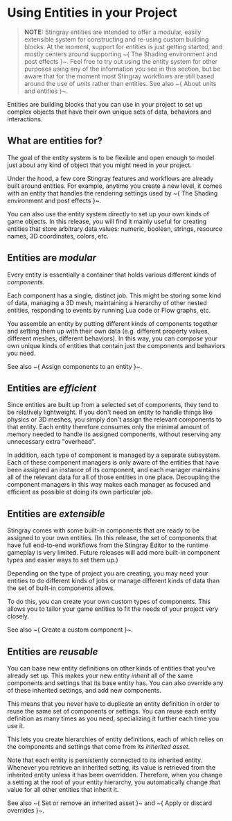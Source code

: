 # Using Entities in your Project

>	**NOTE:** Stingray entities are intended to offer a modular, easily extensible system for constructing and re-using custom building blocks. At the moment, support for entities is just getting started, and mostly centers around supporting ~{ The Shading environment and post effects }~. Feel free to try out using the entity system for other purposes using any of the information you see in this section, but be aware that for the moment most Stingray workflows are still based around the use of *units* rather than entities. See also ~{ About units and entities }~.

Entities are building blocks that you can use in your project to set up complex objects that have their own unique sets of data, behaviors and interactions.

## What are entities for?

The goal of the entity system is to be flexible and open enough to model just about any kind of object that you might need in your project.

Under the hood, a few core Stingray features and workflows are already built around entities. For example, anytime you create a new level, it comes with an entity that handles the rendering settings used by ~{ The Shading environment and post effects }~.

You can also use the entity system directly to set up your own kinds of game objects. In this release, you will find it mainly useful for creating entities that store arbitrary data values: numeric, boolean, strings, resource names, 3D coordinates, colors, etc.

## Entities are *modular*

Every entity is essentially a container that holds various different kinds of *components*.

Each component has a single, distinct job. This might be storing some kind of data, managing a 3D mesh, maintaining a hierarchy of other nested entities, responding to events by running Lua code or Flow graphs, etc.

You assemble an entity by putting different kinds of components together and setting them up with their own data (e.g. different property values, different meshes, different behaviors). In this way, you can *compose* your own unique kinds of entities that contain just the components and behaviors you need.

See also ~{ Assign components to an entity }~.

## Entities are *efficient*

Since entities are built up from a selected set of components, they tend to be relatively lightweight. If you don't need an entity to handle things like physics or 3D meshes, you simply don't assign the relevant components to that entity. Each entity therefore consumes only the minimal amount of memory needed to handle its assigned components, without reserving any unnecessary extra "overhead".

In addition, each type of component is managed by a separate subsystem. Each of these component managers is only aware of the entities that have been assigned an instance of its component, and each manager maintains all of the relevant data for all of those entities in one place. Decoupling the component managers in this way makes each manager as focused and efficient as possible at doing its own particular job.

## Entities are *extensible*

Stingray comes with some built-in components that are ready to be assigned to your own entities. (In this release, the set of components that have full end-to-end workflows from the Stingray Editor to the runtime gameplay is very limited. Future releases will add more built-in component types and easier ways to set them up.)

Depending on the type of project you are creating, you may need your entities to do different kinds of jobs or manage different kinds of data than the set of built-in components allows.

To do this, you can create your own custom types of components. This allows you to tailor your game entities to fit the needs of your project very closely.

See also ~{ Create a custom component }~.

## Entities are *reusable*

You can base new entity definitions on other kinds of entities that you've already set up. This makes your new entity *inherit* all of the same components and settings that its base entity has. You can also override any of these inherited settings, and add new components.

This means that you never have to duplicate an entity definition in order to reuse the same set of components or settings. You can reuse each entity definition as many times as you need, specializing it further each time you use it.

This lets you create hierarchies of entity definitions, each of which relies on the components and settings that come from its *inherited asset*.

Note that each entity is persistently connected to its inherited entity. Whenever you retrieve an inherited setting, its value is retrieved from the inherited entity unless it has been overridden. Therefore, when you change a setting at the root of your entity hierarchy, you automatically change that value for all other entities that inherit it.

See also ~{ Set or remove an inherited asset }~ and ~{ Apply or discard overrides }~.

